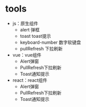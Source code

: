 # tools

- js：原生组件
	- alert 弹框
	- toast toast提示
	- keyboard-number 数字软键盘
	- pullRefresh 下拉刷新
- vue：vue组件
	- Alert弹窗
	- PullRefresh下拉刷新
	- Toast通知提示
- react：react组件
	- Alert弹窗
	- PullRefresh下拉刷新
	- Toast通知提示